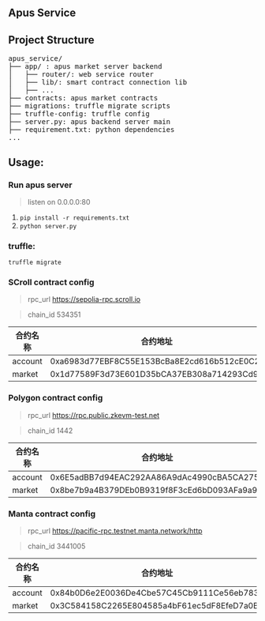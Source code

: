 ##  Apus Service 

## Project Structure
<pre>
apus_service/
├── app/ : apus market server backend
│   ├── router/: web service router 
│   ├── lib/: smart contract connection lib
│   ├── ...
├── contracts: apus market contracts
├── migrations: truffle migrate scripts
├── truffle-config: truffle config
├── server.py: apus backend server main
├── requirement.txt: python dependencies
...
</pre>

##  Usage:

### Run apus server
> listen on 0.0.0.0:80
1. `pip install -r requirements.txt`
2. `python server.py`

### truffle:

`truffle migrate`


### SCroll contract config

> rpc_url https://sepolia-rpc.scroll.io

> chain_id 534351

|合约名称|合约地址||
|-|-|-|
|account |0xa6983d77EBF8C55E153BcBa8E2cd616b512cE0C2||
|market |0x1d77589F3d73E601D35bCA37EB308a714293Cd93||

### Polygon contract config

> rpc_url https://rpc.public.zkevm-test.net

> chain_id 1442

|合约名称|合约地址||
|-|-|-|
|account |0x6E5adBB7d94EAC292AA86A9dAc4990cBA5CA2757||
|market |0x8be7b9a4B379DEb0B9319f8F3cEd6bD093AFa9a9||

### Manta contract config

> rpc_url https://pacific-rpc.testnet.manta.network/http

> chain_id 3441005

|合约名称|合约地址||
|-|-|-|
|account |0x84b0D6e2E0036De4Cbe57C45Cb9111Ce56eb7830||
|market |0x3C584158C2265E804585a4bF61ec5dF8EfeD7a0B||